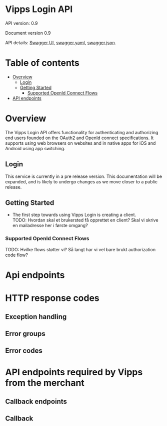 # Vipps Login API
API version: 0.9

Document version 0.9

API details: [Swagger UI](https://vippsas.github.io/vipps-login-api/#/),
[swagger.yaml](https://raw.githubusercontent.com/vippsas/vipps-login-api/master/docs/swagger.yaml),
[swagger.json](https://raw.githubusercontent.com/vippsas/vipps-login-api/master/docs/swagger.json).

# Table of contents

* [Overview](#overview)
  * [Login](#login)
  * [Getting Started](#getting-started)
    * [Supported OpenId Connect Flows](#supported-openid-connect-flows)
* [API endpoints](#api-endpoints)

# Overview
The Vipps Login API offers functionality for authenticating and authorizing end users founded on the OAuth2 and OpenId connect
specifications. It supports using web browsers on websites and in native apps for iOS and Android using app switching. 

## Login
This service is currently in a pre release version. This documentation will be expanded, and is likely to undergo changes 
as we move closer to a public release.  

## Getting Started

* The first step towards using Vipps Login is creating a client.  
TODO: Hvordan skal et brukersted få opprettet en client? Skal vi skrive en mailadresse her i første omgang?

### Supported OpenId Connect Flows
TODO: Hvilke flows støtter vi? Så langt har vi vel bare brukt authorization code flow?

# Api endpoints

# HTTP response codes
## Exception handling
## Error groups
## Error codes

# API endpoints required by Vipps from the merchant
## Callback endpoints
## Callback
